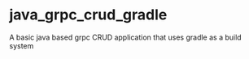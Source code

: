 # java_grpc_crud_gradle
A basic java based grpc CRUD application that uses gradle as a build system
